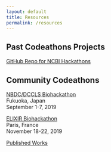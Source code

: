 ```yaml
---
layout: default
title: Resources
permalink: /resources
---
```

## Past Codeathons Projects

[GitHub Repo for NCBI Hackathons](https://github.com/NCBI-Hackathons)

## Community Codeathons

[NBDC/DCCLS Biohackathon](https://docs.google.com/forms/d/e/1FAIpQLScMxAsoC_6XDhxh4XTYQkVvSlw5q1kxvtmsxi9jU_Lze4i5FQ/closedform)<br />
Fukuoka, Japan<br />
September 1-7, 2019

[ELIXIR Biohackathon](https://www.biohackathon-europe.org/)<br />
Paris, France <br />
November 18-22, 2019

[Published Works](https://f1000research.com/search?q=hackathons)

